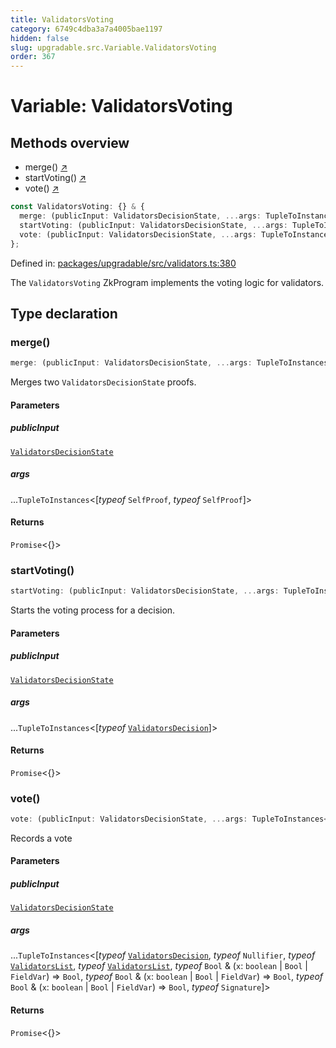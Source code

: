 ```yaml
---
title: ValidatorsVoting
category: 6749c4dba3a7a4005bae1197
hidden: false
slug: upgradable.src.Variable.ValidatorsVoting
order: 367
---
```


# Variable: ValidatorsVoting

## Methods overview

- merge() [↗](#merge)
- startVoting() [↗](#startvoting)
- vote() [↗](#vote)

```ts
const ValidatorsVoting: {} & {
  merge: (publicInput: ValidatorsDecisionState, ...args: TupleToInstances<[typeof SelfProof, typeof SelfProof]>) => Promise<{}>;
  startVoting: (publicInput: ValidatorsDecisionState, ...args: TupleToInstances<[typeof ValidatorsDecision]>) => Promise<{}>;
  vote: (publicInput: ValidatorsDecisionState, ...args: TupleToInstances<[typeof ValidatorsDecision, typeof Nullifier, typeof ValidatorsList, typeof ValidatorsList, typeof Bool & (x: boolean | Bool | FieldVar) => Bool, typeof Bool & (x: boolean | Bool | FieldVar) => Bool, typeof Bool & (x: boolean | Bool | FieldVar) => Bool, typeof Signature]>) => Promise<{}>;
};
```

Defined in: [packages/upgradable/src/validators.ts:380](https://github.com/zkcloudworker/minatokens-lib/blob/main/packages/upgradable/src/validators.ts#L380)

The `ValidatorsVoting` ZkProgram implements the voting logic for validators.

## Type declaration

### merge()

```ts
merge: (publicInput: ValidatorsDecisionState, ...args: TupleToInstances<[typeof SelfProof, typeof SelfProof]>) => Promise<{}>;
```

Merges two `ValidatorsDecisionState` proofs.

#### Parameters

##### publicInput

[`ValidatorsDecisionState`](upgradablesrcclassvalidatorsdecisionstate)

##### args

...`TupleToInstances`\<\[*typeof* `SelfProof`, *typeof* `SelfProof`\]\>

#### Returns

`Promise`\<\{\}\>

### startVoting()

```ts
startVoting: (publicInput: ValidatorsDecisionState, ...args: TupleToInstances<[typeof ValidatorsDecision]>) => Promise<{}>;
```

Starts the voting process for a decision.

#### Parameters

##### publicInput

[`ValidatorsDecisionState`](upgradablesrcclassvalidatorsdecisionstate)

##### args

...`TupleToInstances`\<\[*typeof* [`ValidatorsDecision`](upgradablesrcclassvalidatorsdecision)\]\>

#### Returns

`Promise`\<\{\}\>

### vote()

```ts
vote: (publicInput: ValidatorsDecisionState, ...args: TupleToInstances<[typeof ValidatorsDecision, typeof Nullifier, typeof ValidatorsList, typeof ValidatorsList, typeof Bool & (x: boolean | Bool | FieldVar) => Bool, typeof Bool & (x: boolean | Bool | FieldVar) => Bool, typeof Bool & (x: boolean | Bool | FieldVar) => Bool, typeof Signature]>) => Promise<{}>;
```

Records a vote

#### Parameters

##### publicInput

[`ValidatorsDecisionState`](upgradablesrcclassvalidatorsdecisionstate)

##### args

...`TupleToInstances`\<\[*typeof* [`ValidatorsDecision`](upgradablesrcclassvalidatorsdecision), *typeof* `Nullifier`, *typeof* [`ValidatorsList`](upgradablesrcclassvalidatorslist), *typeof* [`ValidatorsList`](upgradablesrcclassvalidatorslist), *typeof* `Bool` & (`x`: `boolean` \| `Bool` \| `FieldVar`) => `Bool`, *typeof* `Bool` & (`x`: `boolean` \| `Bool` \| `FieldVar`) => `Bool`, *typeof* `Bool` & (`x`: `boolean` \| `Bool` \| `FieldVar`) => `Bool`, *typeof* `Signature`\]\>

#### Returns

`Promise`\<\{\}\>

